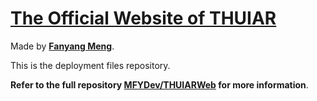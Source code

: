 # [The Official Website of THUIAR](https://thuiar.github.io)

Made by **[Fanyang Meng](https://github.com/MFYDev)**.

This is the deployment files repository. 

**Refer to the full repository [MFYDev/THUIARWeb](https://github.com/MFYDev/THUIARWeb) for more information**.
